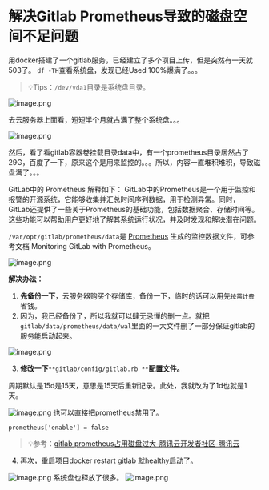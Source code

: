 # 解决Gitlab Prometheus导致的磁盘空间不足问题

用docker搭建了一个gitlab服务，已经建立了多个项目上传，但是突然有一天就503了。
`df -TH`查看系统盘，发现已经Used 100%爆满了。。。

> 💡Tips：`/dev/vda1`目录是系统盘目录。

![image.png](https://cdn.nlark.com/yuque/0/2024/png/32707260/1704179142957-500d23e8-1228-46b5-92a2-7945ab3ae316.png#averageHue=%23302523&clientId=u2e1fae89-0414-4&from=paste&height=156&id=u2565f986&originHeight=195&originWidth=645&originalType=binary&ratio=1.25&rotation=0&showTitle=false&size=22356&status=done&style=none&taskId=u11d5d84b-6990-437b-9481-d7877fe5bd2&title=&width=516)

去云服务器上面看，短短半个月就占满了整个系统盘。。。

![image.png](https://cdn.nlark.com/yuque/0/2024/png/32707260/1704179123586-e1b323c4-96c9-4671-ab92-d7605d7c9def.png#averageHue=%23e5c192&clientId=u2e1fae89-0414-4&from=paste&height=365&id=u335403c9&originHeight=456&originWidth=717&originalType=binary&ratio=1.25&rotation=0&showTitle=false&size=29085&status=done&style=none&taskId=ub9c693e5-a930-4ca1-9636-1860da92ee9&title=&width=573.6)

然后，看了看gitlab容器卷挂载目录data中，有一个prometheus目录居然占了29G，百度了一下，原来这个是用来监控的。。。所以，内容一直堆积堆积，导致磁盘满了。。。

GitLab中的 Prometheus 解释如下：
GitLab中的Prometheus是一个用于监控和报警的开源系统，它能够收集并汇总时间序列数据，用于检测异常。同时，GitLab还提供了一些关于Prometheus的基础功能，包括数据聚合、存储时间等。这些功能可以帮助用户更好地了解其系统运行状况，并及时发现和解决潜在问题。

`/var/opt/gitlab/prometheus/data`是 [Prometheus](https://so.csdn.net/so/search?q=Prometheus&spm=1001.2101.3001.7020) 生成的监控数据文件，可参考文档 Monitoring GitLab with Prometheus。

![image.png](https://cdn.nlark.com/yuque/0/2024/png/32707260/1704179781371-6488aff0-48ca-46c8-916d-cecd292ee67c.png#averageHue=%23252321&clientId=u2e1fae89-0414-4&from=paste&height=423&id=u791ddef0&originHeight=529&originWidth=779&originalType=binary&ratio=1.25&rotation=0&showTitle=false&size=76058&status=done&style=none&taskId=ufef2c9ac-469d-40e3-ad3b-5f4035103ed&title=&width=623.2)

**解决办法：**

1. **先备份一下**，云服务器购买个存储库，备份一下，临时的话可以用先`按需计费`省钱。
2. 因为，我已经备份了，所以我就可以肆无忌惮的删一点。就把`gitlab/data/prometheus/data/wal`里面的一大文件删了一部分保证gitlab的服务能启动起来。

![image.png](https://cdn.nlark.com/yuque/0/2024/png/32707260/1704186118822-b54b3c57-aa89-45b1-bffb-a7e143ed5c6c.png#averageHue=%23272422&clientId=u3ad95638-42fe-4&from=paste&height=433&id=u9bb8b11e&originHeight=541&originWidth=855&originalType=binary&ratio=1.25&rotation=0&showTitle=false&size=59603&status=done&style=none&taskId=u712e5236-9e8b-4045-8ad5-c97ebea3c6f&title=&width=684)

3. **修改一下**`**gitlab/config/gitlab.rb **`**配置文件。**

周期默认是15d是15天，意思是15天后重新记录。此处，我就改为了1d也就是1天。

![image.png](https://cdn.nlark.com/yuque/0/2024/png/32707260/1704186297813-c24b3108-0332-4527-979b-267d1abeb119.png#averageHue=%232a2827&clientId=u3ad95638-42fe-4&from=paste&height=119&id=ub489b51a&originHeight=149&originWidth=679&originalType=binary&ratio=1.25&rotation=0&showTitle=false&size=11886&status=done&style=none&taskId=uc51f0ac9-cb0b-4a5b-8d4f-874a41ff1a8&title=&width=543.2)
也可以直接把prometheus禁用了。

```shell
prometheus['enable'] = false
```
> 💡参考：[gitlab prometheus占用磁盘过大-腾讯云开发者社区-腾讯云](https://cloud.tencent.com/developer/article/2146262)

4. 再次，重启项目docker restart gitlab 就healthy启动了。

![image.png](https://cdn.nlark.com/yuque/0/2024/png/32707260/1704185994463-31e27061-1efa-4032-8120-f168900aa44c.png#averageHue=%23ebebdd&clientId=u3ad95638-42fe-4&from=paste&height=536&id=uf62c66bd&originHeight=670&originWidth=1169&originalType=binary&ratio=1.25&rotation=0&showTitle=false&size=60241&status=done&style=none&taskId=uaa26a4cb-26a5-439f-bb5f-c14fc48f1f6&title=&width=935.2)
系统盘也释放了很多。
![image.png](https://cdn.nlark.com/yuque/0/2024/png/32707260/1704187700008-9274d7f1-8983-4c95-bd94-35df39e200f2.png#averageHue=%2325201f&clientId=u3ad95638-42fe-4&from=paste&height=169&id=u65487be9&originHeight=211&originWidth=1502&originalType=binary&ratio=1.25&rotation=0&showTitle=false&size=30597&status=done&style=none&taskId=u3bfdca01-520c-4462-933e-3f1e443e2e1&title=&width=1201.6)